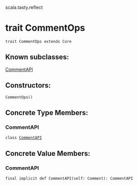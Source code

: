 scala.tasty.reflect
# trait CommentOps

<pre><code class="language-scala" >trait CommentOps extends Core</pre></code>
## Known subclasses:
<a href="./CommentOps/CommentAPI.md">CommentAPI</a>
## Constructors:
<pre><code class="language-scala" >CommentOps()</pre></code>

## Concrete Type Members:
### CommentAPI
<pre><code class="language-scala" >class <a href="./CommentOps/CommentAPI.md">CommentAPI</a></pre></code>
## Concrete Value Members:
### CommentAPI
<pre><code class="language-scala" >final implicit def CommentAPI(self: Comment): CommentAPI</pre></code>

